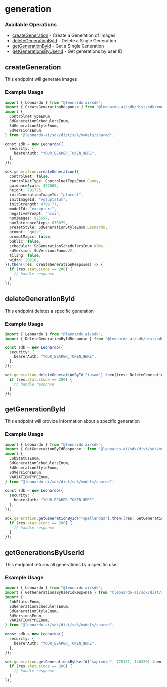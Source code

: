 # generation

### Available Operations

* [createGeneration](#creategeneration) - Create a Generation of Images
* [deleteGenerationById](#deletegenerationbyid) - Delete a Single Generation
* [getGenerationById](#getgenerationbyid) - Get a Single Generation
* [getGenerationsByUserId](#getgenerationsbyuserid) - Get generations by user ID

## createGeneration

This endpoint will generate images

### Example Usage

```typescript
import { Leonardo } from "@leonardo-ai/sdk";
import { CreateGenerationResponse } from "@leonardo-ai/sdk/dist/sdk/models/operations";
import {
  ControlnetTypeEnum,
  SdGenerationSchedulersEnum,
  SdGenerationStyleEnum,
  SdVersionsEnum,
} from "@leonardo-ai/sdk/dist/sdk/models/shared";

const sdk = new Leonardo({
  security: {
    bearerAuth: "YOUR_BEARER_TOKEN_HERE",
  },
});

sdk.generation.createGeneration({
  controlNet: false,
  controlNetType: ControlnetTypeEnum.Canny,
  guidanceScale: 477665,
  height: 791725,
  initGenerationImageId: "placeat",
  initImageId: "voluptatum",
  initStrength: 4799.77,
  modelId: "excepturi",
  negativePrompt: "nisi",
  numImages: 925597,
  numInferenceSteps: 836079,
  presetStyle: SdGenerationStyleEnum.Leonardo,
  prompt: "quis",
  promptMagic: false,
  public: false,
  scheduler: SdGenerationSchedulersEnum.Klms,
  sdVersion: SdVersionsEnum.V2,
  tiling: false,
  width: 20218,
}).then((res: CreateGenerationResponse) => {
  if (res.statusCode == 200) {
    // handle response
  }
});
```

## deleteGenerationById

This endpoint deletes a specific generation

### Example Usage

```typescript
import { Leonardo } from "@leonardo-ai/sdk";
import { DeleteGenerationByIdResponse } from "@leonardo-ai/sdk/dist/sdk/models/operations";

const sdk = new Leonardo({
  security: {
    bearerAuth: "YOUR_BEARER_TOKEN_HERE",
  },
});

sdk.generation.deleteGenerationById("ipsam").then((res: DeleteGenerationByIdResponse) => {
  if (res.statusCode == 200) {
    // handle response
  }
});
```

## getGenerationById

This endpoint will provide information about a specific generation

### Example Usage

```typescript
import { Leonardo } from "@leonardo-ai/sdk";
import { GetGenerationByIdResponse } from "@leonardo-ai/sdk/dist/sdk/models/operations";
import {
  JobStatusEnum,
  SdGenerationSchedulersEnum,
  SdGenerationStyleEnum,
  SdVersionsEnum,
  VARIATIONTYPEEnum,
} from "@leonardo-ai/sdk/dist/sdk/models/shared";

const sdk = new Leonardo({
  security: {
    bearerAuth: "YOUR_BEARER_TOKEN_HERE",
  },
});

sdk.generation.getGenerationById("repellendus").then((res: GetGenerationByIdResponse) => {
  if (res.statusCode == 200) {
    // handle response
  }
});
```

## getGenerationsByUserId

This endpoint returns all generations by a specific user

### Example Usage

```typescript
import { Leonardo } from "@leonardo-ai/sdk";
import { GetGenerationsByUserIdResponse } from "@leonardo-ai/sdk/dist/sdk/models/operations";
import {
  JobStatusEnum,
  SdGenerationSchedulersEnum,
  SdGenerationStyleEnum,
  SdVersionsEnum,
  VARIATIONTYPEEnum,
} from "@leonardo-ai/sdk/dist/sdk/models/shared";

const sdk = new Leonardo({
  security: {
    bearerAuth: "YOUR_BEARER_TOKEN_HERE",
  },
});

sdk.generation.getGenerationsByUserId("sapiente", 778157, 140350).then((res: GetGenerationsByUserIdResponse) => {
  if (res.statusCode == 200) {
    // handle response
  }
});
```
